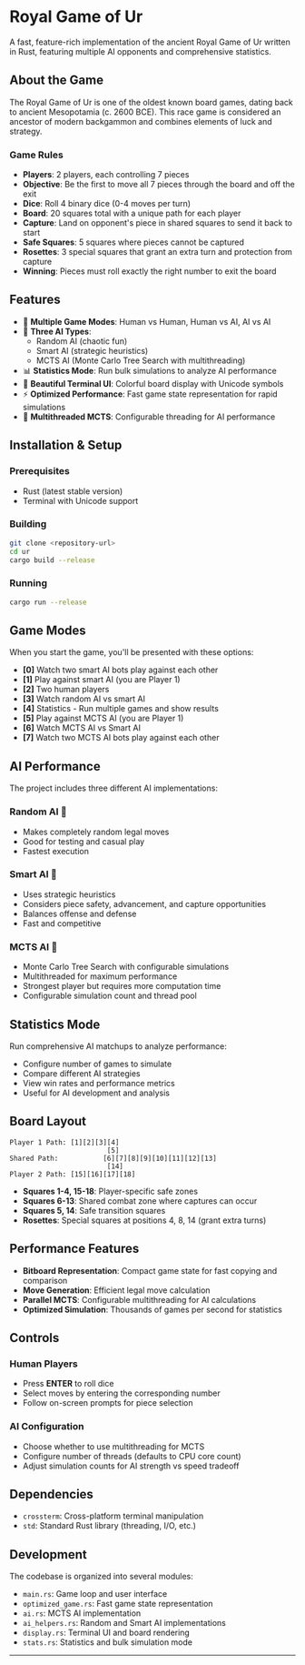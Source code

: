 # Royal Game of Ur

A fast, feature-rich implementation of the ancient Royal Game of Ur written in Rust, featuring multiple AI opponents and comprehensive statistics.

## About the Game

The Royal Game of Ur is one of the oldest known board games, dating back to ancient Mesopotamia (c. 2600 BCE). This race game is considered an ancestor of modern backgammon and combines elements of luck and strategy.

### Game Rules

- **Players**: 2 players, each controlling 7 pieces
- **Objective**: Be the first to move all 7 pieces through the board and off the exit
- **Dice**: Roll 4 binary dice (0-4 moves per turn)
- **Board**: 20 squares total with a unique path for each player
- **Capture**: Land on opponent's piece in shared squares to send it back to start
- **Safe Squares**: 5 squares where pieces cannot be captured
- **Rosettes**: 3 special squares that grant an extra turn and protection from capture
- **Winning**: Pieces must roll exactly the right number to exit the board

## Features

- 🎯 **Multiple Game Modes**: Human vs Human, Human vs AI, AI vs AI
- 🤖 **Three AI Types**:
  - Random AI (chaotic fun)
  - Smart AI (strategic heuristics)
  - MCTS AI (Monte Carlo Tree Search with multithreading)
- 📊 **Statistics Mode**: Run bulk simulations to analyze AI performance
- 🎨 **Beautiful Terminal UI**: Colorful board display with Unicode symbols
- ⚡ **Optimized Performance**: Fast game state representation for rapid simulations
- 🧵 **Multithreaded MCTS**: Configurable threading for AI performance

## Installation & Setup

### Prerequisites
- Rust (latest stable version)
- Terminal with Unicode support

### Building
```bash
git clone <repository-url>
cd ur
cargo build --release
```

### Running
```bash
cargo run --release
```

## Game Modes

When you start the game, you'll be presented with these options:

- **[0]** Watch two smart AI bots play against each other
- **[1]** Play against smart AI (you are Player 1)
- **[2]** Two human players
- **[3]** Watch random AI vs smart AI
- **[4]** Statistics - Run multiple games and show results
- **[5]** Play against MCTS AI (you are Player 1)
- **[6]** Watch MCTS AI vs Smart AI
- **[7]** Watch two MCTS AI bots play against each other

## AI Performance

The project includes three different AI implementations:

### Random AI 🎲
- Makes completely random legal moves
- Good for testing and casual play
- Fastest execution

### Smart AI 🧠
- Uses strategic heuristics
- Considers piece safety, advancement, and capture opportunities
- Balances offense and defense
- Fast and competitive

### MCTS AI 🤖
- Monte Carlo Tree Search with configurable simulations
- Multithreaded for maximum performance
- Strongest player but requires more computation time
- Configurable simulation count and thread pool

## Statistics Mode

Run comprehensive AI matchups to analyze performance:
- Configure number of games to simulate
- Compare different AI strategies
- View win rates and performance metrics
- Useful for AI development and analysis

## Board Layout

```
Player 1 Path: [1][2][3][4]
                        [5]
Shared Path:           [6][7][8][9][10][11][12][13]
                        [14]
Player 2 Path: [15][16][17][18]
```

- **Squares 1-4, 15-18**: Player-specific safe zones
- **Squares 6-13**: Shared combat zone where captures can occur
- **Squares 5, 14**: Safe transition squares
- **Rosettes**: Special squares at positions 4, 8, 14 (grant extra turns)

## Performance Features

- **Bitboard Representation**: Compact game state for fast copying and comparison
- **Move Generation**: Efficient legal move calculation
- **Parallel MCTS**: Configurable multithreading for AI calculations
- **Optimized Simulation**: Thousands of games per second for statistics

## Controls

### Human Players
- Press **ENTER** to roll dice
- Select moves by entering the corresponding number
- Follow on-screen prompts for piece selection

### AI Configuration
- Choose whether to use multithreading for MCTS
- Configure number of threads (defaults to CPU core count)
- Adjust simulation counts for AI strength vs speed tradeoff

## Dependencies

- `crossterm`: Cross-platform terminal manipulation
- `std`: Standard Rust library (threading, I/O, etc.)

## Development

The codebase is organized into several modules:

- `main.rs`: Game loop and user interface
- `optimized_game.rs`: Fast game state representation
- `ai.rs`: MCTS AI implementation
- `ai_helpers.rs`: Random and Smart AI implementations
- `display.rs`: Terminal UI and board rendering
- `stats.rs`: Statistics and bulk simulation mode

---
